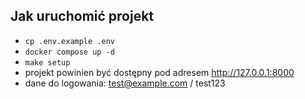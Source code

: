 ## Jak uruchomić projekt

- `cp .env.example .env`
- `docker compose up -d`
- `make setup`
- projekt powinien być dostępny pod adresem http://127.0.0.1:8000
- dane do logowania: test@example.com / test123
